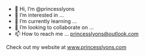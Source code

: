 - 👋 Hi, I’m @princesslyons
- 👀 I’m interested in ...
- 🌱 I’m currently learning ...
- 💞️ I’m looking to collaborate on ...
- 📫 How to reach me ... princesslyons@outlook.com

Check out my website at www.princesslyons.com

<!---
princesslyons/princesslyons is a ✨ special ✨ repository because its `README.md` (this file) appears on your GitHub profile.
You can click the Preview link to take a look at your changes.
--->
